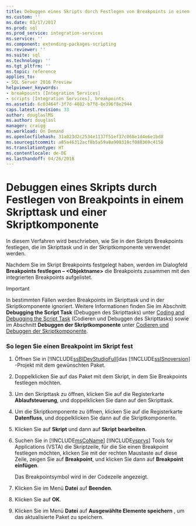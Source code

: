```yaml
---
title: Debuggen eines Skripts durch Festlegen von Breakpoints in einem Skripttask und einer Skriptkomponente | Microsoft-Dokumentation
ms.custom: ''
ms.date: 03/17/2017
ms.prod: sql
ms.prod_service: integration-services
ms.service: ''
ms.component: extending-packages-scripting
ms.reviewer: ''
ms.suite: sql
ms.technology: ''
ms.tgt_pltfrm: ''
ms.topic: reference
applies_to:
- SQL Server 2016 Preview
helpviewer_keywords:
- breakpoints [Integration Services]
- scripts [Integration Services], breakpoints
ms.assetid: 6c03464f-3f7d-4882-b7f8-8e396f8e2944
caps.latest.revision: 33
author: douglaslMS
ms.author: douglasl
manager: craigg
ms.workload: On Demand
ms.openlocfilehash: 31a023d2c2534e1137f51ef37c068e1d4e6e1bd8
ms.sourcegitcommit: a85a46312acf8b5a59a8a900310cf088369c4150
ms.translationtype: HT
ms.contentlocale: de-DE
ms.lasthandoff: 04/26/2018
---
```

# <a name="debug-a-script-by-setting-breakpoints-in-a-script-task-and-script-component"></a>Debuggen eines Skripts durch Festlegen von Breakpoints in einem Skripttask und einer Skriptkomponente
  In diesem Verfahren wird beschrieben, wie Sie in den Skripts Breakpoints festlegen, die im Skripttask und in der Skriptkomponente verwendet werden.  
  
 Nachdem Sie im Skript Breakpoints festgelegt haben, werden im Dialogfeld **Breakpoints festlegen – \<Objektname>** die Breakpoints zusammen mit den integrierten Breakpoints aufgelistet.  
  
> [!IMPORTANT]  
>  In bestimmten Fällen werden Breakpoints im Skripttask und in der Skriptkomponente ignoriert. Weitere Informationen finden Sie im Abschnitt **Debugging the Script Task** (Debuggen des Skripttasks) unter [Coding and Debugging the Script Task](../../integration-services/extending-packages-scripting/task/coding-and-debugging-the-script-task.md) (Codieren und Debuggen des Skripttasks) sowie im Abschnitt **Debuggen der Skriptkomponente** unter [Codieren und Debuggen der Skriptkomponente](../../integration-services/extending-packages-scripting/data-flow-script-component/coding-and-debugging-the-script-component.md).  
  
### <a name="to-set-a-breakpoint-in-script"></a>So legen Sie einen Breakpoint im Skript fest  
  
1.  Öffnen Sie in [!INCLUDE[ssBIDevStudioFull](../../includes/ssbidevstudiofull-md.md)]das [!INCLUDE[ssISnoversion](../../includes/ssisnoversion-md.md)] -Projekt mit dem gewünschten Paket.  
  
2.  Doppelklicken Sie auf das Paket mit dem Skript, in dem Sie Breakpoints festlegen möchten.  
  
3.  Um den Skripttask zu öffnen, klicken Sie auf die Registerkarte **Ablaufsteuerung**, und doppelklicken Sie dann auf den Skripttask.  
  
4.  Um die Skriptkomponente zu öffnen, klicken Sie auf die Registerkarte **Datenfluss**, und doppelklicken Sie dann auf die Skriptkomponente.  
  
5.  Klicken Sie auf **Skript** und dann auf **Skript bearbeiten**.  
  
6.  Suchen Sie in [!INCLUDE[msCoName](../../includes/msconame-md.md)] [!INCLUDE[vsprvs](../../includes/vsprvs-md.md)] Tools for Applications (VSTA) die Skriptzeile, für die Sie einen Breakpoint festlegen möchten, klicken Sie mit der rechten Maustaste auf diese Zeile, zeigen Sie auf **Breakpoint**, und klicken Sie dann auf **Breakpoint einfügen**.  
  
     Das Breakpointsymbol wird in der Codezeile angezeigt.  
  
7.  Klicken Sie im Menü **Datei** auf **Beenden**.  
  
8.  Klicken Sie auf **OK**.  
  
9. Klicken Sie im Menü **Datei** auf **Ausgewählte Elemente speichern** , um das aktualisierte Paket zu speichern.  
  
  
